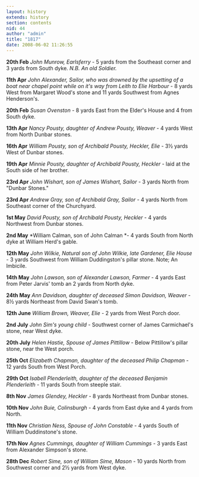 ```yaml
---
layout: history
extends: history
section: contents
nid: 44
author: "admin"
title: "1817"
date: 2008-06-02 11:26:55
---
```


**20th Feb** *John Munrow, Earlsferry* - 5 yards from the Southeast corner and 3 yards from South dyke. *N.B. An old Soldier.*

**11th Apr** *John Alexander, Sailor, who was drowned by the upsetting of a boat near chapel point while on it's way from Leith to Elie Harbour* - 8 yards West from Margaret Wood's stone and 11 yards Southwest from Agnes Henderson's.

**20th Feb** *Susan Ovenston* - 8 yards East from the Elder's House and 4 from South dyke.

**13th Apr** *Nancy Pousty, daughter of Andrew Pousty, Weaver* - 4 yards West from North Dunbar stones.

**16th Apr** *William Pousty, son of Archibald Pousty, Heckler, Elie* - 3½ yards West of Dunbar stones.

**19th Apr** *Minnie Pousty, daughter of Archibald Pousty, Heckler* - laid at the South side of her brother.

**23rd Apr** *John Wishart, son of James Wishart, Sailor* - 3 yards North from "Dunbar Stones."

**23rd Apr** *Andrew Gray, son of Archibald Gray, Sailor* - 4 yards North from Southeast corner of the Churchyard.

**1st May** *David Pousty, son of Archibald Pousty, Heckler* - 4 yards Northwest from Dunbar stones.

**2nd May** *William Calman, son of John Calman *- 4 yards South from North dyke at William Herd's gable.

**12th May** *John Wilkie, Natural son of John Wilkie, late Gardener, Elie House* - 3 yards Southwest from William Duddingston's pillar stone. Note; An Imbicile.

**14th May** *John Lawson, son of Alexander Lawson, Farmer* - 4 yards East from Peter Jarvis' tomb an 2 yards from North dyke.

**24th May** *Ann Davidson, daughter of deceased Simon Davidson, Weaver* - 8½ yards Northeast from David Swan's tomb.

**12th June** *William Brown, Weaver, Elie* - 2 yards from West Porch door.

**2nd July** *John Sim's young child* - Southwest corner of James Carmichael's stone, near West dyke.

**20th July** *Helen Hastie, Spouse of James Pittillow* - Below Pittillow's pillar stone, near the West porch.

**25th Oct** *Elizabeth Chapman, daughter of the deceased Philip Chapman* - 12 yards South from West Porch.

**29th Oct** *Isabell Plenderleith, daughter of the deceased Benjamin Plenderleith* - 11 yards South from steeple stair.

**8th Nov** *James Glendey, Heckler* - 8 yards Northeast from Dunbar stones.

**10th Nov** *John Buie, Colinsburgh* - 4 yards from East dyke and 4 yards from North.

**11th Nov** *Christian Ness, Spouse of John Constable* - 4 yards South of William Duddinstone's stone.

**17th Nov** *Agnes Cummings, daughter of William Cummings* - 3 yards East from Alexander Simpson's stone.

**28th Dec** *Robert Sime, son of William Sime, Mason* - 10 yards North from Southwest corner and 2½ yards from West dyke.
